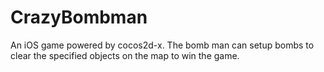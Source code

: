 CrazyBombman
============

An iOS game powered by cocos2d-x. The bomb man can setup bombs to clear the specified objects on the map to win the game.
